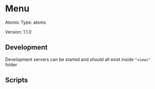 # Menu

Atomic Type: atoms

Version: 1.1.0

## Development

Development servers can be started and should all exist inside `"views"` folder

## Scripts
